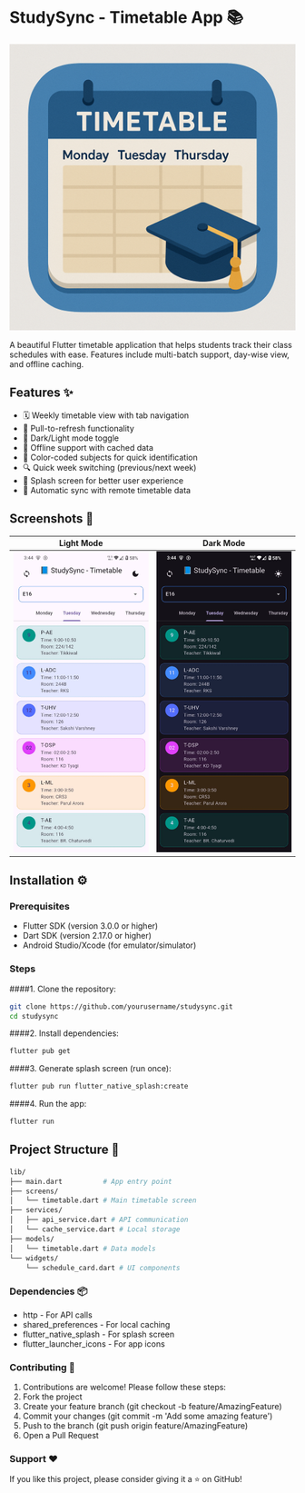 # StudySync - Timetable App 📚

![StudySync Banner](assets/banner.png) 

A beautiful Flutter timetable application that helps students track their class schedules with ease. Features include multi-batch support, day-wise view, and offline caching.

## Features ✨

- 🗓️ Weekly timetable view with tab navigation
- 🔄 Pull-to-refresh functionality
- 🌙 Dark/Light mode toggle
- 📱 Offline support with cached data
- 🎨 Color-coded subjects for quick identification
- 🔍 Quick week switching (previous/next week)
- 📲 Splash screen for better user experience
- 🔄 Automatic sync with remote timetable data

## Screenshots 📸

| Light Mode                       | Dark Mode                      |
|----------------------------------|--------------------------------|
| ![Light Mode](assets/light.jpeg) | ![Dark Mode](assets/dark.jpeg) |

## Installation ⚙️

### Prerequisites
- Flutter SDK (version 3.0.0 or higher)
- Dart SDK (version 2.17.0 or higher)
- Android Studio/Xcode (for emulator/simulator)

### Steps
####1. Clone the repository:
   ```bash
   git clone https://github.com/yourusername/studysync.git
   cd studysync
   ```
####2. Install dependencies:
```bash
flutter pub get
```
####3. Generate splash screen (run once):
```bash
flutter pub run flutter_native_splash:create
```
####4. Run the app:
```bash
flutter run
```
## Project Structure 📂
```bash
lib/
├── main.dart          # App entry point
├── screens/
│   └── timetable.dart # Main timetable screen
├── services/
│   ├── api_service.dart # API communication
│   └── cache_service.dart # Local storage
├── models/
│   └── timetable.dart # Data models
└── widgets/
    └── schedule_card.dart # UI components
```
### Dependencies 📦
- http - For API calls
- shared_preferences - For local caching
- flutter_native_splash - For splash screen
- flutter_launcher_icons - For app icons

### Contributing 🤝
1. Contributions are welcome! Please follow these steps:
2. Fork the project
3. Create your feature branch (git checkout -b feature/AmazingFeature)
4. Commit your changes (git commit -m 'Add some amazing feature')
5. Push to the branch (git push origin feature/AmazingFeature)
6. Open a Pull Request

### Support ❤️
If you like this project, please consider giving it a ⭐️ on GitHub!
